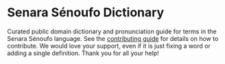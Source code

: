 
# Senara Sénoufo Dictionary

Curated public domain dictionary and pronunciation guide for terms in the Senara Sénoufo language. See the [contributing guide](https://github.com/drumworkteam/term/blob/make/.github/contributing.md) for details on how to contribute. We would love your support, even if it is just fixing a word or adding a single definition. Thank you for all your help!